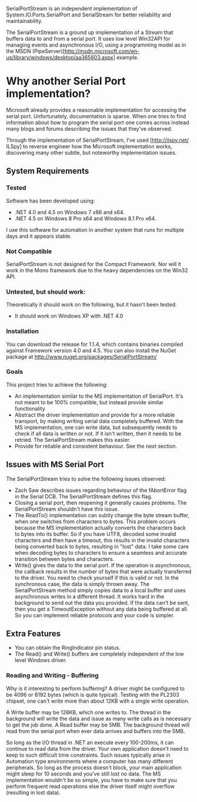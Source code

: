 SerialPortStream is an independent implementation of
System.IO.Ports.SerialPort and SerialStream for better reliability and
maintainability.

The SerialPortStream is a ground up implementation of a Stream that buffers
data to and from a serial port. It uses low level Win32API for managing events
and asynchronous I/O, using a programming model as in the MSDN
(PipeServer)[http://msdn.microsoft.com/en-us/library/windows/desktop/aa365603.aspx]
example.

# Why another Serial Port implementation?

Microsoft already provides a reasonable implementation for accessing the
serial port. Unfortunately, documentation is sparse. When one tries to find
information about how to program the serial port one comes across instead many
blogs and forums describing the issues that they've observed.

Through the implementation of SerialPortStream, I've used [http://ilspy.net/
ILSpy] to reverse engineer how the Microsoft implementation works, discovering
many other subtle, but noteworthy implementation issues.

## System Requirements

### Tested

Software has been developed using:
* .NET 4.0 and 4.5 on Windows 7 x86 and x64.
* .NET 4.5 on Windows 8 Pro x64 and Windows 8.1 Pro x64.

I use this software for automation in another system that runs for multiple
days and it appears stable.

### Not Compatible

SerialPortStream is not designed for the Compact Framework. Nor will it work
in the Mono framework due to the heavy dependencies on the Win32 API.

### Untested, but should work:

Theoretically it should work on the following, but it hasn't been tested.
* It should work on Windows XP with .NET 4.0

### Installation

You can download the release for 1.1.4, which contains binaries compiled
against Framework version 4.0 and 4.5. You can also install the NuGet package
at http://www.nuget.org/packages/SerialPortStream/

### Goals

This project tries to achieve the following:
* An implementation similar to the MS implementation of SerialPort. It's not
  meant to be 100% compatible, but instead provide similar functionality
* Abstract the driver implementation and provide for a more reliable
  transport, by making writing serial data completely buffered. With the MS
  implementation, one can write data, but subsequently needs to check if all
  data is written or not. If it isn't written, then it needs to be retried.
  The SerialPortStream makes this easier.
* Provide for reliable and consistent behaviour. See the next section.

## Issues with MS Serial Port

The SerialPortStream tries to solve the following issues observed:
* Zach Saw describes issues regarding behaviour of the fAbortError flag in the
  Serial DCB. The SerialPortStream defines this flag.
* Closing a serial port, then reopening it generally causes problems. The
  SerialPortStream shouldn't have this issue.
* The ReadTo() implementation can subtly change the byte stream buffer, when
  one switches from characters to bytes. This problem occurs because the MS
  implementation actually converts the characters back to bytes into its
  buffer. So if you have UTF8, decoded some invalid characters and then have a
  timeout, this results in the invalid characters being converted back to
  bytes, resulting in "lost" data. I take some care when decoding bytes to
  characters to ensure a seamless and accurate transition between bytes and
  characters.
* Write() gives the data to the serial port. If the operation is asynchronous,
  the callback results in the number of bytes that were actually transferred
  to the driver. You need to check yourself if this is valid or not. In the
  synchronous case, the data is simply thrown away. The SerialPortStream
  method simply copies data to a local buffer and uses asynchronous writes in
  a different thread. It works hard in the background to send out the data you
  provided. If the data can't be sent, then you get a TimeoutException without
  any data being buffered at all. So you can implement reliable protocols and
  your code is simpler.

## Extra Features

* You can obtain the RingIndicator pin status.
* The Read() and Write() buffers are completely independent of the low level
  Windows driver.

### Reading and Writing - Buffering

Why is it interesting to perform buffering? A driver might be configured to be
4096 or 8192 bytes (which is quite typical). Testing with the PL2303 chipset,
one can't write more than about 12KB with a single write operation.

A Write buffer may be 128KB, which one writes to. The thread in the background
will write the data and issue as many write calls as is necessary to get the
job done. A Read buffer may be 5MB. The background thread will read from the
serial port when ever data arrives and buffers into the 5MB.

So long as the I/O thread in .NET an execute every 100-200ms, it can continue
to read data from the driver. Your own application doesn't need to keep to
such difficult time constraints. Such issues typically arise in Automation
type environments where a computer has many different peripherals. So long as
the process doesn't block, your main application might sleep for 10 seconds
and you've still lost no data. The MS implementation wouldn't be so simple,
you have to make sure that you perform frequent read operations else the
driver itself might overflow (resulting in lost data).
